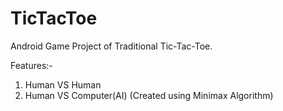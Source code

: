 # TicTacToe
Android Game Project of Traditional Tic-Tac-Toe.

Features:-
1) Human VS Human
2) Human VS Computer(AI) (Created using Minimax Algorithm)
